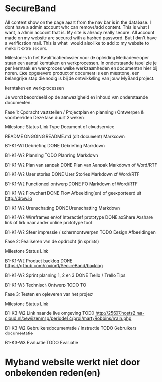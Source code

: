 # SecureBand


All content show on the page apart from the nav bar is in the database. I dont have a admin account who can remove/add content. This is what I want, a admin account that is. My site is already really secure. All account made on my website are secured with a hashed password. But I don't have a verification mail. This is what i would also like to add to my website to make it extra secure.

Milestones
In het Kwalificatiedossier voor de opleiding Mediadeveloper staan een aantal kerntaken en werkprocessen. In onderstaande tabel zie je per kerntaak en werkproces welke werkzaamheden en documenten hier bij horen. Elke opgeleverd product of document is een milestone, een belangrijke stap die nodig is bij de ontwikkeling van jouw MyBand project.

kerntaken en werkprocessen

Je wordt beoordeeld op de aanwezigheid en inhoud van onderstaande documenten.

Fase 1: Opdracht vaststellen / Projectplan en planning / Ontwerpen & voorbereiden
Deze fase duurt 3 weken

Milestone	Status	Link	Type Document of cloudservice

README	ONGOING	README.md (dit document)	Markdown

B1-K1-W1 Debriefing	DONE	Debriefing	Markdown

B1-K1-W2 Planning	TODO	Planning	Markdown

B1-K1-W2 Plan van aanpak	DONE	Plan van Aanpak	Markdown of Word/RTF

B1-K1-W2 User stories	DONE	User Stories	Markdown of Word/RTF

B1-K1-W2 Functioneel ontwerp	DONE	FO	Markdown of Word/RTF

B1-K1-W2 Flowchart	DONE	Flow	Afbeelding(en) of geexporteerd uit http://draw.io

B1-K1-W2 Urenschatting	DONE	Urenschatting	Markdown

B1-K1-W2 Wireframes en/of Interactief prototype	DONE	axShare	Axshare link of link naar ander online prototype tool

B1-K1-W2 Sfeer impressie / schermontwerpen	TODO	Design	Afbeeldingen

Fase 2: Realiseren van de opdracht (in sprints)

Milestone	Status	Link

B1-K1-W2 Product backlog	DONE	https://github.com/noxion1/SecureBand/backlog

B1-K1-W2 Sprint planning 1, 2 en 3	DONE	Trello / Trello Tips

B1-K1-W3 Technisch Ontwerp	TODO	TO

Fase 3: Testen en opleveren van het project

Milestone	Status	Link

B1-K3-W2 Link naar de live omgeving	TODO	http://25607.hosts2.ma-cloud.nl/bewijzenmap/periode1.4/proj/martyRobbins/main.php

B1-K3-W2 Gebruikersdocumentatie / instructie	TODO	Gebruikers documentatie

B1-K3-W3 Evaluatie	TODO	Evaluatie

# Myband website werkt niet door onbekenden reden(en)
